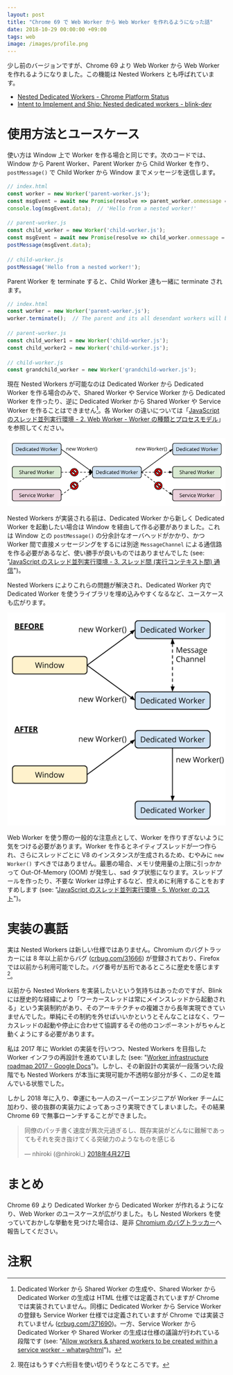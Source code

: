 ```yaml
---
layout: post
title: "Chrome 69 で Web Worker から Web Worker を作れるようになった話"
date: 2018-10-29 00:00:00 +09:00
tags: web
image: /images/profile.png
---
```


少し前のバージョンですが、Chrome 69 より Web Worker から Web Worker を作れるようになりました。この機能は Nested Workers とも呼ばれています。

- [Nested Dedicated Workers - Chrome Platform Status](https://www.chromestatus.com/feature/6080438103703552)
- [Intent to Implement and Ship: Nested dedicated workers - blink-dev](https://groups.google.com/a/chromium.org/forum/#!topic/blink-dev/KZx0i3e5nZM)

# 使用方法とユースケース

使い方は Window 上で Worker を作る場合と同じです。次のコードでは、Window から Parent Worker、Parent Worker から Child Worker を作り、```postMessage()``` で Child Worker から Window までメッセージを送信します。

```js
// index.html
const worker = new Worker('parent-worker.js');
const msgEvent = await new Promise(resolve => parent_worker.onmessage = resolve);
console.log(msgEvent.data);  // 'Hello from a nested worker!'

// parent-worker.js
const child_worker = new Worker('child-worker.js');
const msgEvent = await new Promise(resolve => child_worker.onmessage = resolve);
postMessage(msgEvent.data);

// child-worker.js
postMessage('Hello from a nested worker!');
```

Parent Worker を terminate すると、Child Worker 達も一緒に terminate されます。

```js
// index.html
const worker = new Worker('parent-worker.js');
worker.terminate();  // The parent and its all desendant workers will be terminated.

// parent-worker.js
const child_worker1 = new Worker('child-worker.js');
const child_worker2 = new Worker('child-worker.js');

// child-worker.js
const grandchild_worker = new Worker('grandchild-worker.js');
```

現在 Nested Workers が可能なのは Dedicated Worker から Dedicated Worker を作る場合のみで、Shared Worker や Service Worker から Dedicated Worker を作ったり、逆に Dedicated Worker から Shared Worker や Service Worker を作ることはできません[^worker-creation]。各 Worker の違いについては「[JavaScript のスレッド並列実行環境 - 2. Web Worker - Worker の種類とプロセスモデル](/2017/12/10/javascript-parallel-processing#2-web-worker)」を参照してください。

[^worker-creation]: Dedicated Worker から Shared Worker の生成や、Shared Worker から Dedicated Worker の生成は HTML 仕様では定義されていますが Chrome では実装されていません。同様に Dedicated Worker から Service Worker の登録も Service Worker 仕様では定義されていますが Chrome では実装されていません ([crbug.com/371690](https://bugs.chromium.org/p/chromium/issues/detail?id=371690))。一方、Service Worker から Dedicated Worker や Shared Worker の生成は仕様の議論が行われている段階です (see: "[Allow workers & shared workers to be created within a service worker - whatwg/html](https://github.com/whatwg/html/issues/411)")。

![nested workers creation](/images/nested-workers-creation.png)

Nested Workers が実装される前は、Dedicated Worker から新しく Dedicated Worker を起動したい場合は Window を経由して作る必要がありました。これは Window との ```postMessage()``` の分余計なオーバヘッドがかかり、かつ Worker 間で直接メッセージングをするには別途 ```MessageChannel``` による通信路を作る必要があるなど、使い勝手が良いものではありませんでした (see: "[JavaScript のスレッド並列実行環境 - 3. スレッド間 (実行コンテキスト間) 通信](/2017/12/10/javascript-parallel-processing#3-%E3%82%B9%E3%83%AC%E3%83%83%E3%83%89%E9%96%93-%E5%AE%9F%E8%A1%8C%E3%82%B3%E3%83%B3%E3%83%86%E3%82%AD%E3%82%B9%E3%83%88%E9%96%93-%E9%80%9A%E4%BF%A1)")。

Nested Workers によりこれらの問題が解決され、Dedicated Worker 内で Dedicated Worker を使うライブラリを埋め込みやすくなるなど、ユースケースも広がります。

![nested workers creation via window](/images/nested-workers-via-window.png)

Web Worker を使う際の一般的な注意点として、Worker を作りすぎないように気をつける必要があります。Worker を作るとネイティブスレッドが一つ作られ、さらにスレッドごとに V8 のインスタンスが生成されるため、むやみに ```new Worker()``` すべきではありません。最悪の場合、メモリ使用量の上限に引っかかって Out-Of-Memory (OOM) が発生し、sad タブ状態になります。スレッドプールを作ったり、不要な Worker は停止するなど、控えめに利用することをおすすめします (see: "[JavaScript のスレッド並列実行環境 - 5. Worker のコスト](/2017/12/10/javascript-parallel-processing#5-worker-%E3%81%AE%E3%82%B3%E3%82%B9%E3%83%88)")。

# 実装の裏話

実は Nested Workers は新しい仕様ではありません。Chromium のバグトラッカーには 8 年以上前からバグ ([crbug.com/31666](https://bugs.chromium.org/p/chromium/issues/detail?id=31666)) が登録されており、Firefox では以前から利用可能でした。バグ番号が五桁であるところに歴史を感じます[^bug-number]。

[^bug-number]: 現在はもうすぐ六桁目を使い切りそうなところです。

以前から Nested Workers を実装したいという気持ちはあったのですが、Blink には歴史的な経緯により「ワーカースレッドは常にメインスレッドから起動される」という実装制約があり、そのアーキテクチャの複雑さから長年実現できていませんでした。単純にその制約を外せばいいかというとそんなことはなく、ワーカスレッドの起動や停止に合わせて協調するその他のコンポーネントがちゃんと動くようにする必要があります。

私は 2017 年に Worklet の実装を行いつつ、Nested Workers を目指した Worker インフラの再設計を進めていました (see: "[Worker infrastructure roadmap 2017 - Google Docs](https://docs.google.com/document/d/1RIMCo_xejzvm0BlJdhAg2nfpdOE7xy_ijHVXk6kPHws/edit?usp=sharing)")。しかし、その新設計の実装が一段落ついた段階でも Nested Workers が本当に実現可能か不透明な部分が多く、二の足を踏んでいる状態でした。

しかし 2018 年に入り、幸運にも一人のスーパーエンジニアが Worker チームに加わり、彼の抜群の実装力によってあっさり実現できてしまいました。その結果 Chrome 69 で無事ローンチすることができました。

<blockquote class="twitter-tweet" data-lang="ja"><p lang="ja" dir="ltr">同僚のパッチ書く速度が異次元過ぎるし、既存実装がどんなに難解であってもそれを突き抜けてくる突破力のようなものを感じる</p>&mdash; nhiroki (@nhiroki_) <a href="https://twitter.com/nhiroki_/status/989700852666417157?ref_src=twsrc%5Etfw">2018年4月27日</a></blockquote>
<script async src="https://platform.twitter.com/widgets.js" charset="utf-8"></script>

# まとめ

Chrome 69 より Dedicated Worker から Dedicated Worker が作れるようになり、Web Worker のユースケースが広がりました。もし Nested Workers を使っていておかしな挙動を見つけた場合は、是非 [Chromium のバグトラッカー](https://crbug.com/)へ報告してください。

# 注釈
